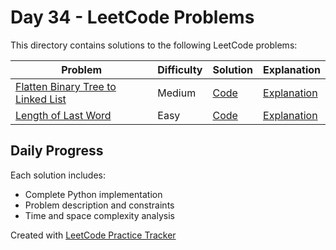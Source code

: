 # Day 34 - LeetCode Problems

This directory contains solutions to the following LeetCode problems:

| Problem | Difficulty | Solution | Explanation |
|---------|------------|----------|-------------|
| [Flatten Binary Tree to Linked List](https://leetcode.com/problems/flatten-binary-tree-to-linked-list/) | Medium | [Code](flatten_binary_tree_to_linked_list.py) | [Explanation](flatten_binary_tree_to_linked_list.md) |
| [Length of Last Word](https://leetcode.com/problems/length-of-last-word/description/) | Easy | [Code](length_of_last_word.py) | [Explanation](length_of_last_word.md) |

## Daily Progress

Each solution includes:
- Complete Python implementation
- Problem description and constraints
- Time and space complexity analysis

Created with [LeetCode Practice Tracker](https://github.com/AnuranjanJain/solutions)
